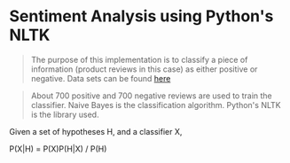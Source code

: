 # Sentiment Analysis using Python's NLTK

> The purpose of this implementation is to classify a piece of information (product reviews in this case) as either positive or negative. Data sets can be found [here](http://www.cs.uic.edu/~liub/FBS/sentiment-analysis.html)

> About 700 positive and 700 negative reviews are used to train the classifier. Naive Bayes is the classification algorithm. Python's NLTK is the library used. 

Given a set of hypotheses H, and a classifier X,

P(X|H) = P(X)P(H|X) / P(H) 
